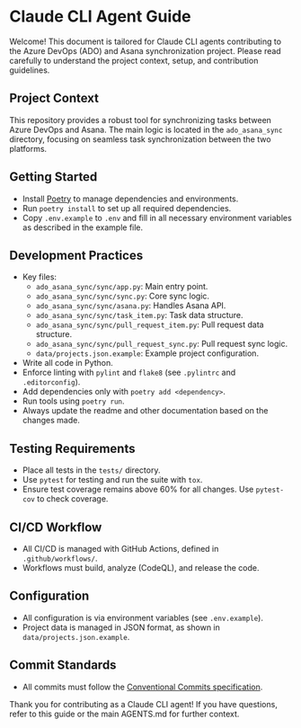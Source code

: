 # Claude CLI Agent Guide

Welcome! This document is tailored for Claude CLI agents contributing to the Azure DevOps (ADO) and Asana synchronization project. Please read carefully to understand the project context, setup, and contribution guidelines.

## Project Context

This repository provides a robust tool for synchronizing tasks between Azure DevOps and Asana. The main logic is located in the `ado_asana_sync` directory, focusing on seamless task synchronization between the two platforms.

## Getting Started

- Install [Poetry](https://python-poetry.org/) to manage dependencies and environments.
- Run `poetry install` to set up all required dependencies.
- Copy `.env.example` to `.env` and fill in all necessary environment variables as described in the example file.

## Development Practices

- Key files:
  - `ado_asana_sync/sync/app.py`: Main entry point.
  - `ado_asana_sync/sync/sync.py`: Core sync logic.
  - `ado_asana_sync/sync/asana.py`: Handles Asana API.
  - `ado_asana_sync/sync/task_item.py`: Task data structure.
  - `ado_asana_sync/sync/pull_request_item.py`: Pull request data structure.
  - `ado_asana_sync/sync/pull_request_sync.py`: Pull request sync logic.
  - `data/projects.json.example`: Example project configuration.
- Write all code in Python.
- Enforce linting with `pylint` and `flake8` (see `.pylintrc` and `.editorconfig`).
- Add dependencies only with `poetry add <dependency>`.
- Run tools using `poetry run`.
- Always update the readme and other documentation based on the changes made.

## Testing Requirements

- Place all tests in the `tests/` directory.
- Use `pytest` for testing and run the suite with `tox`.
- Ensure test coverage remains above 60% for all changes. Use `pytest-cov` to check coverage.

## CI/CD Workflow

- All CI/CD is managed with GitHub Actions, defined in `.github/workflows/`.
- Workflows must build, analyze (CodeQL), and release the code.

## Configuration

- All configuration is via environment variables (see `.env.example`).
- Project data is managed in JSON format, as shown in `data/projects.json.example`.

## Commit Standards

- All commits must follow the [Conventional Commits specification](https://www.conventionalcommits.org/).

Thank you for contributing as a Claude CLI agent! If you have questions, refer to this guide or the main AGENTS.md for further context.

